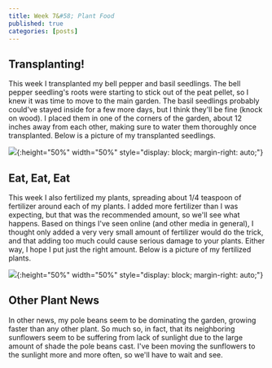 ```yaml
---
title: Week 7&#58; Plant Food
published: true
categories: [posts]
---
```


## [](#header-1)Transplanting!
This week I transplanted my bell pepper and basil seedlings. The bell pepper seedling's roots were starting to stick out of the peat pellet, so I knew it was time to move to the main garden. The basil seedlings probably could've stayed inside for a few more days, but I think they'll be fine (knock on wood). I placed them in one of the corners of the garden, about 12 inches away from each other, making sure to water them thoroughly once transplanted. Below is a picture of my transplanted seedlings.

![](/assets/2020-10-17-Week-7/1.png){:height="50%" width="50%" style="display: block;  margin-right: auto;"}

## [](#header-2)Eat, Eat, Eat
This week I also fertilized my plants, spreading about 1/4 teaspoon of fertilizer around each of my plants. I added more fertilizer than I was expecting, but that was the recommended amount, so we'll see what happens. Based on things I've seen online (and other media in general), I thought only added a very very small amount of fertilizer would do the trick, and that adding too much could cause serious damage to your plants. Either way, I hope I put just the right amount. Below is a picture of my fertilized plants.

![](/assets/2020-10-17-Week-7/2.png){:height="50%" width="50%" style="display: block;  margin-right: auto;"}

## [](#header-3)Other Plant News
In other news, my pole beans seem to be dominating the garden, growing faster than any other plant. So much so, in fact, that its neighboring sunflowers seem to be suffering from lack of sunlight due to the large amount of shade the pole beans cast. I've been moving the sunflowers to the sunlight more and more often, so we'll have to wait and see.
